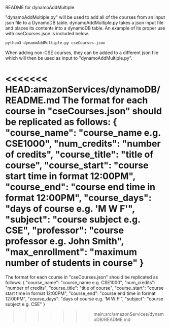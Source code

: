 README for dynamoAddMultiple

"dynamoAddMultiple.py" will be used to add all of the courses from an input json file to a DynamoDB table. dynamoAddMultiple.py takes a json input file and places its contents into a dynamoDB table. An example of its proper use with cseCourses.json is included below.
```sh
python3 dynamoAddMultiple.py cseCourses.json
```
When adding non-CSE courses, they can be added to a different json file which will then be used as input to "dynamoAddMultiple.py".

<<<<<<< HEAD:amazonServices/dynamoDB/README.md
The format for each course in "cseCourses.json" should be replicated as follows:
{
    "course_name": "course_name e.g. CSE1000",
    "num_credits": "number of credits",
    "course_title": "title of course",
    "course_start": "course start time in format 12:00PM",
    "course_end": "course end time in format 12:00PM",
    "course_days": "days of course e.g. 'M W F'",
    "subject": "course subject e.g. CSE",
    "professor": "course professor e.g. John Smith",
    "max_enrollment": "maximum number of students in course"
}
=======
The format for each course in "cseCourses.json" should be replicated as follows: { "course_name": "course_name e.g. CSE1000", "num_credits": "number of credits", "course_title": "title of course", "course_start": "course start time in format 12:00PM", "course_end": "course end time in format 12:00PM", "course_days": "days of course e.g. 'M W F'", "subject": "course subject e.g. CSE" }
>>>>>>> main:src/amazonServices/dynamoDB/README.md
